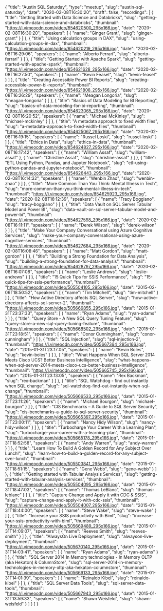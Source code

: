 {
  "title": "Austin SQL Saturday",
  "type": "meetup",
  "slug": "austin-sql-saturday",
  "date": "2020-02-08T16:30:20",
  "draft": false,
  "recordings": [
    {
      "title": "Getting Started with Data Science and Databricks",
      "slug": "getting-started-with-data-science-and-databricks",
      "thumbnail": "https://i.vimeocdn.com/video/854620500_295x166.jpg",
      "date": "2020-02-08T16:30:20",
      "speakers": [
        {
          "name": "Ginger Grant",
          "slug": "ginger-grant"
        }
      ]
    },
    {
      "title": "Using calculation groups in DAX",
      "slug": "using-calculation-groups-in-dax",
      "thumbnail": "https://i.vimeocdn.com/video/854620219_295x166.jpg",
      "date": "2020-02-08T16:29:06",
      "speakers": [
        {
          "name": "Alberto Ferrari",
          "slug": "alberto-ferrari"
        }
      ]
    },
    {
      "title": "Getting Started with Apache Spark",
      "slug": "getting-started-with-apache-spark",
      "thumbnail": "https://i.vimeocdn.com/video/854621628_295x166.jpg",
      "date": "2020-02-08T16:27:50",
      "speakers": [
        {
          "name": "Kevin Feasel",
          "slug": "kevin-feasel"
        }
      ]
    },
    {
      "title": "Creating Accessible Power BI Reports",
      "slug": "creating-accessible-power-bi-reports",
      "thumbnail": "https://i.vimeocdn.com/video/854621808_295x166.jpg",
      "date": "2020-02-08T16:26:29",
      "speakers": [
        {
          "name": "Meagan Longoria",
          "slug": "meagan-longoria"
        }
      ]
    },
    {
      "title": "Basics of Data Modeling for BI Reporting",
      "slug": "basics-of-data-modeling-for-bi-reporting",
      "thumbnail": "https://i.vimeocdn.com/video/854623065_295x166.jpg",
      "date": "2020-02-08T16:20:52",
      "speakers": [
        {
          "name": "Michael McKinley",
          "slug": "michael-mckinley"
        }
      ]
    },
    {
      "title": "A metadata approach to fixed width files",
      "slug": "a-metadata-approach-to-fixed-width-files",
      "thumbnail": "https://i.vimeocdn.com/video/854625067_295x166.jpg",
      "date": "2020-02-08T16:19:15",
      "speakers": [
        {
          "name": "Russel Loski",
          "slug": "russel-loski"
        }
      ]
    },
    {
      "title": "Ethics in Data",
      "slug": "ethics-in-data",
      "thumbnail": "https://i.vimeocdn.com/video/854624827_295x166.jpg",
      "date": "2020-02-08T16:17:42",
      "speakers": [
        {
          "name": "William Assaf",
          "slug": "william-assaf"
        },
        {
          "name": "Christine Assaf",
          "slug": "christine-assaf"
        }
      ]
    },
    {
      "title": "ETL Using Python, Pandas, and Jupyter Notebook",
      "slug": "etl-using-python-pandas-and-jupyter-notebook",
      "thumbnail": "https://i.vimeocdn.com/video/854626443_295x166.jpg",
      "date": "2020-02-08T16:14:32",
      "speakers": [
        {
          "name": "Wenbin Zhao",
          "slug": "wenbin-zhao"
        }
      ]
    },
    {
      "title": "More Common Than You Think: Mental Illness in Tech",
      "slug": "more-common-than-you-think-mental-illness-in-tech",
      "thumbnail": "https://i.vimeocdn.com/video/854625923_295x166.jpg",
      "date": "2020-02-08T16:12:39",
      "speakers": [
        {
          "name": "Tracy Boggiano",
          "slug": "tracy-boggiano"
        }
      ]
    },
    {
      "title": "Data Vault on SQL Server Tabular Model and Power BI",
      "slug": "data-vault-on-sql-server-tabular-model-and-power-bi",
      "thumbnail": "https://i.vimeocdn.com/video/854627598_295x166.jpg",
      "date": "2020-02-08T16:11:11",
      "speakers": [
        {
          "name": "Derek Wilson",
          "slug": "derek-wilson"
        }
      ]
    },
    {
      "title": "Make Your Company Conversational using Azure Cognitive Services",
      "slug": "make-your-company-conversational-using-azure-cognitive-services",
      "thumbnail": "https://i.vimeocdn.com/video/854627684_295x166.jpg",
      "date": "2020-02-08T16:08:46",
      "speakers": [
        {
          "name": "Matt Gordon",
          "slug": "matt-gordon"
        }
      ]
    },
    {
      "title": "Building a Strong Foundation for Data Analysis",
      "slug": "building-a-strong-foundation-for-data-analysis",
      "thumbnail": "https://i.vimeocdn.com/video/854628797_295x166.jpg",
      "date": "2020-02-08T16:07:08",
      "speakers": [
        {
          "name": "Leslie Andrews",
          "slug": "leslie-andrews"
        }
      ]
    },
    {
      "title": "15 Quick Tips for SSIS Performance",
      "slug": "15-quick-tips-for-ssis-performance",
      "thumbnail": "https://i.vimeocdn.com/video/505504105_295x166.jpg",
      "date": "2015-02-06T18:50:52",
      "speakers": [
        {
          "name": "Tim Mitchell",
          "slug": "tim-mitchell"
        }
      ]
    },
    {
      "title": "How Active Directory affects SQL Server",
      "slug": "how-active-directory-affects-sql-server-2",
      "thumbnail": "https://i.vimeocdn.com/video/505666855_295x166.jpg",
      "date": "2015-01-31T23:37:33",
      "speakers": [
        {
          "name": "Ryan Adams",
          "slug": "ryan-adams"
        }
      ]
    },
    {
      "title": "Query Store - A New SQL Query Tuning Feature",
      "slug": "query-store-a-new-sql-query-tuning-feature",
      "thumbnail": "https://i.vimeocdn.com/video/505668502_295x166.jpg",
      "date": "2015-01-31T23:18:51",
      "speakers": [
        {
          "name": "Conor Cunningham",
          "slug": "conor-cunningham"
        }
      ]
    },
    {
      "title": "SQL Injection",
      "slug": "sql-injection-2",
      "thumbnail": "https://i.vimeocdn.com/video/505667364_295x166.jpg",
      "date": "2015-01-31T23:17:05",
      "speakers": [
        {
          "name": "Kevin Boles",
          "slug": "kevin-boles"
        }
      ]
    },
    {
      "title": "What Happens When SQL Server 2014 Meets Cisco UCS? Better Business Intelligence",
      "slug": "what-happens-when-sql-server-2014-meets-cisco-ucs-better-business-intelligence",
      "thumbnail": "https://i.vimeocdn.com/video/505665745_295x166.jpg",
      "date": "2015-01-31T23:13:05",
      "speakers": [
        {
          "name": "Rex Backman",
          "slug": "rex-backman"
        }
      ]
    },
    {
      "title": "SQL Watchdog - find out instantly when SQL change",
      "slug": "sql-watchdog-find-out-instantly-when-sql-change",
      "thumbnail": "https://i.vimeocdn.com/video/505666533_295x166.jpg",
      "date": "2015-01-31T23:11:26",
      "speakers": [
        {
          "name": "Michael Bourgon",
          "slug": "michael-bourgon"
        }
      ]
    },
    {
      "title": "CIS Benchmarks – A Guide to SQL Server Security",
      "slug": "cis-benchmarks-a-guide-to-sql-server-security",
      "thumbnail": "https://i.vimeocdn.com/video/505665397_295x166.jpg",
      "date": "2015-01-31T23:00:11",
      "speakers": [
        {
          "name": "Nancy Hidy Wilson",
          "slug": "nancy-hidy-wilson"
        }
      ]
    },
    {
      "title": "Turbocharge Your Career With a Learning Plan",
      "slug": "turbocharge-your-career-with-a-learning-plan",
      "thumbnail": "https://i.vimeocdn.com/video/505665178_295x166.jpg",
      "date": "2015-01-31T18:52:58",
      "speakers": [
        {
          "name": "Andy Warren",
          "slug": "andy-warren"
        }
      ]
    },
    {
      "title": "Learn How To Build A Golden Record for Any Subject Over Lunch!",
      "slug": "learn-how-to-build-a-golden-record-for-any-subject-over-lunch",
      "thumbnail": "https://i.vimeocdn.com/video/505503841_295x166.jpg",
      "date": "2015-01-31T18:51:15",
      "speakers": [
        {
          "name": "Gene Webb",
          "slug": "gene-webb"
        }
      ]
    },
    {
      "title": "Getting started with Tabular Analysis Services",
      "slug": "getting-started-with-tabular-analysis-services",
      "thumbnail": "https://i.vimeocdn.com/video/505504095_295x166.jpg",
      "date": "2015-01-31T18:47:03",
      "speakers": [
        {
          "name": "Thomas LeBlanc",
          "slug": "thomas-leblanc"
        }
      ]
    },
    {
      "title": "Capture Change and Apply it with CDC & SSIS",
      "slug": "capture-change-and-apply-it-with-cdc-ssis",
      "thumbnail": "https://i.vimeocdn.com/video/505504007_295x166.jpg",
      "date": "2015-01-31T18:44:00",
      "speakers": [
        {
          "name": "Steve Wake",
          "slug": "steve-wake"
        }
      ]
    },
    {
      "title": "Increase your SSIS productivity with Biml",
      "slug": "increase-your-ssis-productivity-with-biml",
      "thumbnail": "https://i.vimeocdn.com/video/505669489_295x166.jpg",
      "date": "2015-01-31T14:06:07",
      "speakers": [
        {
          "name": "Reeves Smith",
          "slug": "reeves-smith"
        }
      ]
    },
    {
      "title": "AlwaysOn Live Deployment",
      "slug": "alwayson-live-deployment",
      "thumbnail": "https://i.vimeocdn.com/video/505670140_295x166.jpg",
      "date": "2015-01-31T14:03:41",
      "speakers": [
        {
          "name": "Ryan Adams",
          "slug": "ryan-adams"
        }
      ]
    },
    {
      "title": "SQL Server 2014 In Memory technologies - In Memory OLTP (aka Hekaton) & ColumnStore",
      "slug": "sql-server-2014-in-memory-technologies-in-memory-oltp-aka-hekaton-columnstore",
      "thumbnail": "https://i.vimeocdn.com/video/505669133_295x166.jpg",
      "date": "2015-01-31T14:01:39",
      "speakers": [
        {
          "name": "Reinaldo Kibel",
          "slug": "reinaldo-kibel"
        }
      ]
    },
    {
      "title": "SQL Server Data Tools",
      "slug": "sql-server-data-tools",
      "thumbnail": "https://i.vimeocdn.com/video/505667943_295x166.jpg",
      "date": "2015-01-31T13:59:33",
      "speakers": [
        {
          "name": "Shawn Weisfeld",
          "slug": "shawn-weisfeld"
        }
      ]
    }
  ]
}